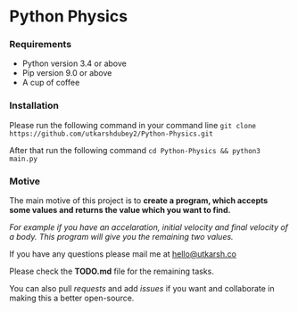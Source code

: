 # Python Physics

### Requirements

- Python version 3.4 or above
- Pip version 9.0 or above
- A cup of coffee

### Installation
Please run the following command in your command line
```git clone https://github.com/utkarshdubey2/Python-Physics.git```

After that run the following command
```cd Python-Physics && python3 main.py```


### Motive

The main motive of this project is to **create a program,
which accepts some values and returns the value which you want to find.**

*For example if you have an accelaration, initial velocity and final velocity of a body. This program will give you the remaining two values.*

If you have any questions please mail me at [hello@utkarsh.co](mailto:hello@utkarsh.co)

Please check the **TODO.md** file for the remaining tasks.

You can also pull *requests* and add *issues* if you want and collaborate in making this a better open-source.
